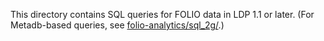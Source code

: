
This directory contains SQL queries for FOLIO data in LDP 1.1 or
later.  (For Metadb-based queries, see
[folio-analytics/sql_2g/](../sql_2g).)

